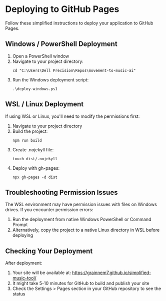 # Deploying to GitHub Pages

Follow these simplified instructions to deploy your application to GitHub Pages.

## Windows / PowerShell Deployment

1. Open a PowerShell window
2. Navigate to your project directory:
   ```
   cd "C:\Users\Dell Precision\Repos\movement-to-music-ai"
   ```
3. Run the Windows deployment script:
   ```
   .\deploy-windows.ps1
   ```

## WSL / Linux Deployment

If using WSL or Linux, you'll need to modify the permissions first:

1. Navigate to your project directory
2. Build the project:
   ```
   npm run build
   ```
3. Create .nojekyll file:
   ```
   touch dist/.nojekyll
   ```
4. Deploy with gh-pages:
   ```
   npx gh-pages -d dist
   ```

## Troubleshooting Permission Issues

The WSL environment may have permission issues with files on Windows drives. If you encounter permission errors:

1. Run the deployment from native Windows PowerShell or Command Prompt
2. Alternatively, copy the project to a native Linux directory in WSL before deploying

## Checking Your Deployment

After deployment:

1. Your site will be available at: https://grainnem7.github.io/simplified-music-tool/
2. It might take 5-10 minutes for GitHub to build and publish your site
3. Check the Settings > Pages section in your GitHub repository to see the status